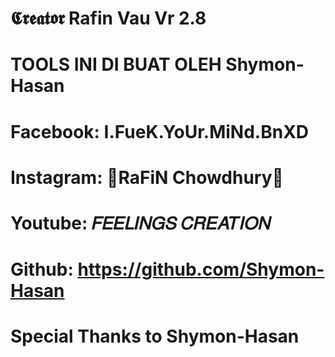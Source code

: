 # 𝕮𝖗𝖊𝖆𝖙𝖔𝖗 Rafin Vau Vr 2.8
# TOOLS INI DI BUAT OLEH Shymon-Hasan
# Facebook: I.FueK.YoUr.MiNd.BnXD
# Instagram: 👑RaFiN Chowdhury💫
# Youtube: 𝐹𝐸𝐸𝐿𝐼𝑁𝐺𝑆 𝐶𝑅𝐸𝐴𝑇𝐼𝑂𝑁
# Github: https://github.com/Shymon-Hasan
# Special Thanks to Shymon-Hasan
